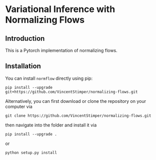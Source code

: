 # Variational Inference with Normalizing Flows

## Introduction

This is a Pytorch implementation of normalizing flows.


## Installation

You can install `normflow` directly using pip:
```
pip install --upgrade git+https://github.com/VincentStimper/normalizing-flows.git
```
Alternatively, you can first download or clone the repository on your computer via
```
git clone https://github.com/VincentStimper/normalizing-flows.git
```
then navigate into the folder and install it via
```
pip install --upgrade .
```
or
```
python setup.py install
```
